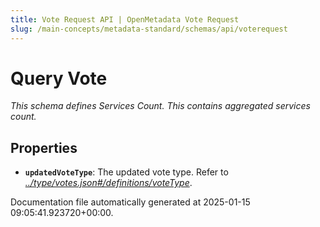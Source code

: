 ```yaml
---
title: Vote Request API | OpenMetadata Vote Request
slug: /main-concepts/metadata-standard/schemas/api/voterequest
---
```


# Query Vote

*This schema defines Services Count. This contains aggregated services count.*

## Properties

- **`updatedVoteType`**: The updated vote type. Refer to *[../type/votes.json#/definitions/voteType](#/type/votes.json#/definitions/voteType)*.


Documentation file automatically generated at 2025-01-15 09:05:41.923720+00:00.
